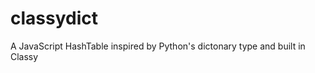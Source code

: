classydict
==========

A JavaScript HashTable inspired by Python's dictonary type and built in Classy

